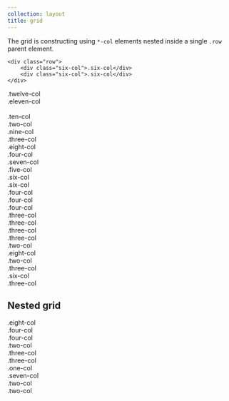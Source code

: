 ```yaml
---
collection: layout
title: grid
---
```


The grid is constructing using `*-col` elements nested inside a single `.row` parent element.

```
<div class="row">
    <div class="six-col">.six-col</div>
    <div class="six-col">.six-col</div>
</div>
```

<div class="row">
    <div class="twelve-col pl__outline">.twelve-col</div>
    <div class="eleven-col pl__outline">.eleven-col</div>
    <div class="one-col last-col pl__outline">&nbsp;</div>
    <div class="ten-col pl__outline">.ten-col</div>
    <div class="two-col last-col pl__outline">.two-col</div>
    <div class="nine-col pl__outline">.nine-col</div>
    <div class="three-col last-col pl__outline">.three-col</div>
    <div class="eight-col pl__outline">.eight-col</div>
    <div class="four-col last-col pl__outline">.four-col</div>
    <div class="seven-col pl__outline">.seven-col</div>
    <div class="five-col last-col pl__outline">.five-col</div>
    <div class="six-col pl__outline">.six-col</div>
    <div class="six-col last-col pl__outline">.six-col</div>
    <div class="four-col pl__outline">.four-col</div>
    <div class="four-col pl__outline">.four-col</div>
    <div class="four-col last-col pl__outline">.four-col</div>
    <div class="three-col pl__outline">.three-col</div>
    <div class="three-col pl__outline">.three-col</div>
    <div class="three-col pl__outline">.three-col</div>
    <div class="three-col last-col pl__outline">.three-col</div>
    <div class="two-col pl__outline">.two-col</div>
    <div class="eight-col pl__outline">.eight-col</div>
    <div class="two-col last-col pl__outline">.two-col</div>
    <div class="three-col pl__outline">.three-col</div>
    <div class="six-col pl__outline">.six-col</div>
    <div class="three-col last-col pl__outline">.three-col</div>
</div>

<div class="row">
    <h2>Nested grid</h2>
    <div class="twelve-col pl__outline u-text-center">
        <div class="eight-col pl__outline">.eight-col</div>
        <div class="four-col last-col pl__outline">.four-col</div>
    </div>
    <div class="six-col pl__outline u-text-center">
        <div class="four-col pl__outline">.four-col</div>
        <div class="two-col last-col pl__outline">.two-col</div>
    </div>
    <div class="six-col last-col pl__outline u-text-center">
        <div class="three-col pl__outline">.three-col</div>
        <div class="three-col last-col pl__outline">.three-col</div>
    </div>
    <div class="eight-col pl__outline u-text-center">
        <div class="one-col pl__outline">.one-col</div>
        <div class="seven-col last-col pl__outline">.seven-col</div>
    </div>
    <div class="four-col pl__outline u-text-center last-col">
        <div class="two-col pl__outline">.two-col</div>
        <div class="two-col last-col pl__outline">.two-col</div>
    </div>
</div>
